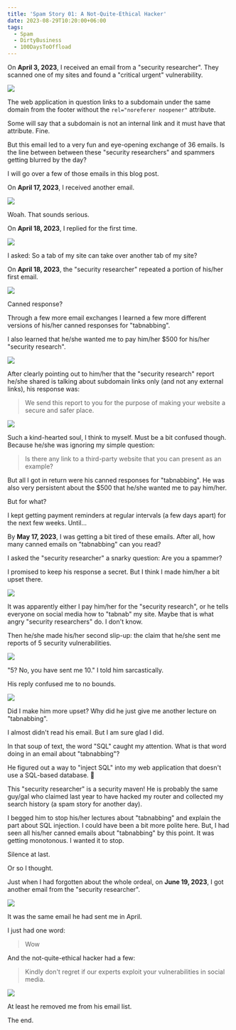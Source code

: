 ```yaml
---
title: 'Spam Story 01: A Not-Quite-Ethical Hacker'
date: 2023-08-29T10:20:00+06:00
tags:
  - Spam
  - DirtyBusiness
  - 100DaysToOffload
---
```


On **April 3, 2023**, I received an email from a "security researcher". They scanned one of my sites and found a "critical urgent" vulnerability.

![](screen01.png)

The web application in question links to a subdomain under the same domain from the footer without the `rel="noreferer noopener"` attribute.

Some will say that a subdomain is not an internal link and it must have that attribute. Fine.

But this email led to a very fun and eye-opening exchange of 36 emails. Is the line between between these "security researchers" and spammers getting blurred by the day?

I will go over a few of those emails in this blog post.

On **April 17, 2023**, I received another email.

![](screen02.png)

Woah. That sounds serious.

On **April 18, 2023**, I replied for the first time.

![](screen03.png)

I asked: So a tab of my site can take over another tab of my site?

On **April 18, 2023**, the "security researcher" repeated a portion of his/her first email.

![](screen04.png)

Canned response?

Through a few more email exchanges I learned a few more different versions of his/her canned responses for "tabnabbing".

I also learned that he/she wanted me to pay him/her $500 for his/her "security research".

![](screen05.png)

After clearly pointing out to him/her that the "security research" report he/she shared is talking about subdomain links only (and not any external links), his response was:

> We send this report to you for the purpose of making your website a secure and safer place.

![](screen06.png)

Such a kind-hearted soul, I think to myself. Must be a bit confused though. Because he/she was ignoring my simple question:

> Is there any link to a third-party website that you can present as an example?

But all I got in return were his canned responses for "tabnabbing". He was also very persistent about the $500 that he/she wanted me to pay him/her.

But for what?

I kept getting payment reminders at regular intervals (a few days apart) for the next few weeks. Until...

By **May 17, 2023**, I was getting a bit tired of these emails. After all, how many canned emails on "tabnabbing" can you read?

I asked the "security researcher" a snarky question: Are you a spammer?

I promised to keep his response a secret. But I think I made him/her a bit upset there.

![](screen07.png)

It was apparently either I pay him/her for the "security research", or he tells everyone on social media how to "tabnab" my site. Maybe that is what angry "security researchers" do. I don't know.

Then he/she made his/her second slip-up: the claim that he/she sent me reports of 5 security vulnerabilities. 

![](screen08.png)

"5? No, you have sent me 10." I told him sarcastically. 

His reply confused me to no bounds.

![](screen09.png)

Did I make him more upset? Why did he just give me another lecture on "tabnabbing".

I almost didn't read his email. But I am sure glad I did.

In that soup of text, the word "SQL" caught my attention. What is that word doing in an email about "tabnabbing"?

He figured out a way to "inject SQL" into my web application that doesn't use a SQL-based database. 🤯

This "security researcher" is a security maven! He is probably the same guy/gal who claimed last year to have hacked my router and collected my search history (a spam story for another day).

I begged him to stop his/her lectures about "tabnabbing" and explain the part about SQL injection. I could have been a bit more polite here. But, I had seen all his/her canned emails about "tabnabbing" by this point. It was getting monotonous. I wanted it to stop.

Silence at last.

Or so I thought.

Just when I had forgotten about the whole ordeal, on **June 19, 2023**, I got another email from the "security researcher".

![](screen10.png)

It was the same email he had sent me in April.

I just had one word:

> Wow

And the not-quite-ethical hacker had a few:

> Kindly don't regret if our experts exploit your vulnerabilities in social media.

![](screen11.png)

At least he removed me from his email list.

The end.
